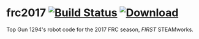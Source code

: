 # frc2017 [![Build Status](https://travis-ci.org/FRC-1294/frc2017.svg?branch=master)](https://travis-ci.org/FRC-1294/frc2017) [![Download](https://api.bintray.com/packages/frc-1294/Robot-Code/frc2017/images/download.svg)](https://bintray.com/frc-1294/Robot-Code/frc2017/_latestVersion)
Top Gun 1294's robot code for the 2017 FRC season, _FIRST_ STEAMworks.
